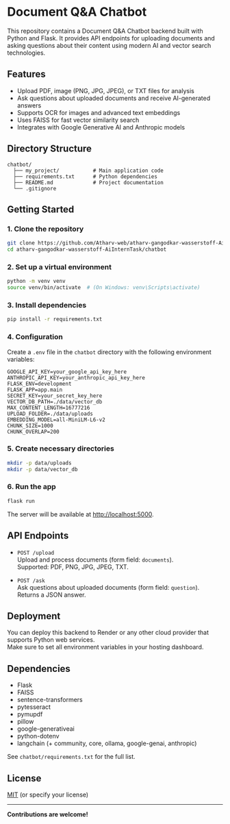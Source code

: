# Document Q&A Chatbot

This repository contains a Document Q&A Chatbot backend built with Python and Flask. It provides API endpoints for uploading documents and asking questions about their content using modern AI and vector search technologies.

## Features

- Upload PDF, image (PNG, JPG, JPEG), or TXT files for analysis
- Ask questions about uploaded documents and receive AI-generated answers
- Supports OCR for images and advanced text embeddings
- Uses FAISS for fast vector similarity search
- Integrates with Google Generative AI and Anthropic models

## Directory Structure

```
chatbot/
  ├── my_project/           # Main application code
  ├── requirements.txt      # Python dependencies
  ├── README.md             # Project documentation
  └── .gitignore
```

## Getting Started

### 1. Clone the repository

```bash
git clone https://github.com/Atharv-web/atharv-gangodkar-wasserstoff-AiInternTask.git
cd atharv-gangodkar-wasserstoff-AiInternTask/chatbot
```

### 2. Set up a virtual environment

```bash
python -m venv venv
source venv/bin/activate  # (On Windows: venv\Scripts\activate)
```

### 3. Install dependencies

```bash
pip install -r requirements.txt
```

### 4. Configuration

Create a `.env` file in the `chatbot` directory with the following environment variables:

```
GOOGLE_API_KEY=your_google_api_key_here
ANTHROPIC_API_KEY=your_anthropic_api_key_here
FLASK_ENV=development
FLASK_APP=app.main
SECRET_KEY=your_secret_key_here
VECTOR_DB_PATH=./data/vector_db
MAX_CONTENT_LENGTH=16777216
UPLOAD_FOLDER=./data/uploads
EMBEDDING_MODEL=all-MiniLM-L6-v2
CHUNK_SIZE=1000
CHUNK_OVERLAP=200
```

### 5. Create necessary directories

```bash
mkdir -p data/uploads
mkdir -p data/vector_db
```

### 6. Run the app

```bash
flask run
```

The server will be available at [http://localhost:5000](http://localhost:5000).

## API Endpoints

- `POST /upload`  
  Upload and process documents (form field: `documents`).  
  Supported: PDF, PNG, JPG, JPEG, TXT.

- `POST /ask`  
  Ask questions about uploaded documents (form field: `question`).  
  Returns a JSON answer.

## Deployment

You can deploy this backend to Render or any other cloud provider that supports Python web services.  
Make sure to set all environment variables in your hosting dashboard.

## Dependencies

- Flask
- FAISS
- sentence-transformers
- pytesseract
- pymupdf
- pillow
- google-generativeai
- python-dotenv
- langchain (+ community, core, ollama, google-genai, anthropic)

See `chatbot/requirements.txt` for the full list.

## License

[MIT](LICENSE) (or specify your license)

---

**Contributions are welcome!**